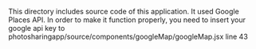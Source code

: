 This directory includes source code of this application. 
It used Google Places API. In order to make it function properly, you need to insert your google api key to 
photosharingapp/source/components/googleMap/googleMap.jsx line 43
